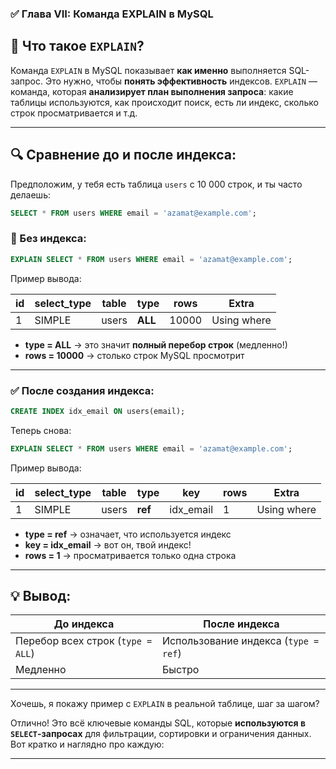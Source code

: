 ### ✅ Глава VII: **Команда EXPLAIN** в MySQL

## 🧠 Что такое `EXPLAIN`?

Команда `EXPLAIN` в MySQL показывает **как именно** выполняется SQL-запрос. Это нужно, чтобы **понять эффективность** индексов.
`EXPLAIN` — команда, которая **анализирует план выполнения запроса**:
какие таблицы используются, как происходит поиск, есть ли индекс, сколько строк просматривается и т.д.

---

## 🔍 Сравнение до и после индекса:

Предположим, у тебя есть таблица `users` с 10 000 строк, и ты часто делаешь:

```sql
SELECT * FROM users WHERE email = 'azamat@example.com';
```

### 🔴 Без индекса:

```sql
EXPLAIN SELECT * FROM users WHERE email = 'azamat@example.com';
```

Пример вывода:

| id | select\_type | table | type    | rows  | Extra       |
| -- | ------------ | ----- | ------- | ----- | ----------- |
| 1  | SIMPLE       | users | **ALL** | 10000 | Using where |

* **type = ALL** → это значит **полный перебор строк** (медленно!)
* **rows = 10000** → столько строк MySQL просмотрит

---

### ✅ После создания индекса:

```sql
CREATE INDEX idx_email ON users(email);
```

Теперь снова:

```sql
EXPLAIN SELECT * FROM users WHERE email = 'azamat@example.com';
```

Пример вывода:

| id | select\_type | table | type    | key        | rows | Extra       |
| -- | ------------ | ----- | ------- | ---------- | ---- | ----------- |
| 1  | SIMPLE       | users | **ref** | idx\_email | 1    | Using where |

* **type = ref** → означает, что используется индекс
* **key = idx\_email** → вот он, твой индекс!
* **rows = 1** → просматривается только одна строка

---

## 💡 Вывод:

| До индекса                        | После индекса                        |
| --------------------------------- | ------------------------------------ |
| Перебор всех строк (`type = ALL`) | Использование индекса (`type = ref`) |
| Медленно                          | Быстро                               |

---

Хочешь, я покажу пример с `EXPLAIN` в реальной таблице, шаг за шагом?


Отлично! Это всё ключевые команды SQL, которые **используются в `SELECT`-запросах** для фильтрации, сортировки и ограничения данных. Вот кратко и наглядно про каждую:

---
